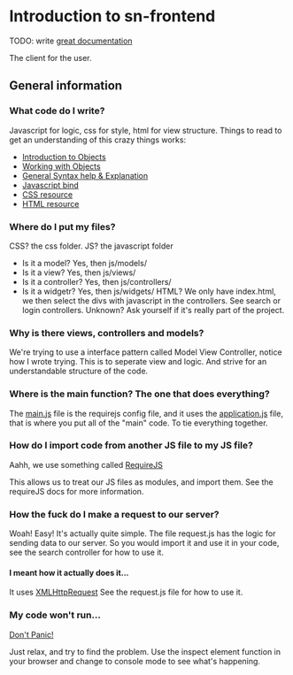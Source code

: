 # Introduction to sn-frontend
TODO: write [great documentation](http://jacobian.org/writing/what-to-write/) 

The client for the user.

## General information
### What code do I write?
Javascript for logic, css for style, html for view structure. Things to read to get an understanding of this crazy things works:
* [Introduction to Objects](https://developer.mozilla.org/en-US/docs/Web/JavaScript/Introduction_to_Object-Oriented_JavaScript)
* [Working with Objects](https://developer.mozilla.org/en-US/docs/Web/JavaScript/Guide/Working_with_Objects)
* [General Syntax help & Explanation](https://developer.mozilla.org/en-US/docs/Web/JavaScript/Guide)
* [Javascript bind](https://developer.mozilla.org/en-US/docs/Web/JavaScript/Reference/Global_Objects/Function/bind)
* [CSS resource](https://developer.mozilla.org/en-US/docs/Web/CSS)
* [HTML resource](https://developer.mozilla.org/en-US/docs/Web/HTML)

### Where do I put my files?
CSS? the css folder.
JS? the javascript folder
- Is it a model? Yes, then js/models/
- Is it a view? Yes, then js/views/
- Is it a controller? Yes, then js/controllers/
- Is it a widgetr? Yes, then js/widgets/
HTML? We only have index.html, we then select the divs with javascript in the controllers. See search or login controllers.
Unknown? Ask yourself if it's really part of the project.

### Why is there views, controllers and models?
We're trying to use a interface pattern called Model View Controller, notice how I wrote trying. This is to seperate view and logic. And strive for an understandable structure of the code.

### Where is the main function? The one that does everything?
The [main.js](https://github.com/Fruitschinpo/sn-frontend/blob/master/js/main.js) file is the requirejs config file, and it uses the [application.js](https://github.com/Fruitschinpo/sn-frontend/blob/master/js/application.js) file, that is where you put all of the "main" code. To tie everything together.

### How do I import code from another JS file to my JS file?
Aahh, we use something called [RequireJS](http://requirejs.org/docs/api.html)

This allows us to treat our JS files as modules, and import them. See the requireJS docs for more information.

### How the fuck do I make a request to our server?
Woah! Easy! It's actually quite simple. The file request.js has the logic for sending data to our server. So you would import it and use it in your code, see the search controller for how to use it. 

#### I meant how it actually does it...
It uses [XMLHttpRequest](https://developer.mozilla.org/en-US/docs/Web/API/XMLHttpRequest) See the request.js file for how to use it.

### My code won't run...
[Don't Panic!](https://www.youtube.com/watch?v=d-diB65scQU)

Just relax, and try to find the problem. Use the inspect element function in your browser and change to console mode to see what's happening.
